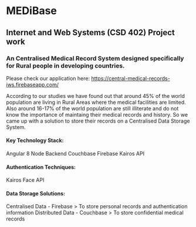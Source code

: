 # MEDiBase
## Internet and Web Systems (CSD 402) Project work

### An Centralised Medical Record System designed specifically for Rural people in developing countries.

Please check our application here: https://central-medical-records-iws.firebaseapp.com/

According to our studies we have found out that around 45% of the world population are living in Rural Areas where the medical facilities are limited. Also around 16-17% of the world population are still illiterate and do not know the importance of maintaing their medical records and history. So we came up with a solution to store their records on a Centralised Data Storage System.

#### Key Technology Stack:
Angular 8
Node Backend
Couchbase
Firebase
Kairos API

#### Authentication Techniques:
Kairos Face API

#### Data Storage Solutions:
Centralised Data - Firebase  > To store personal records and authentication information
Distributed Data - Couchbase > To store confidential medical records
